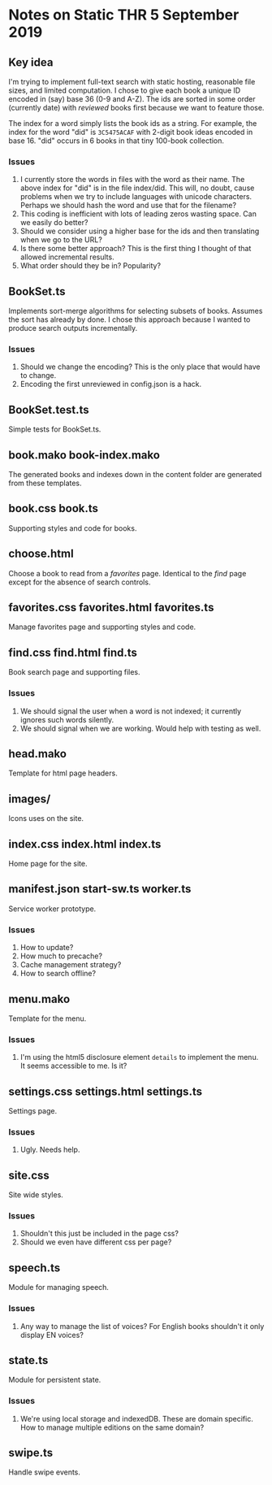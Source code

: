 # Notes on Static THR 5 September 2019

## Key idea

I'm trying to implement full-text search with static hosting, reasonable file
sizes, and limited computation. I chose to give each book a unique ID encoded in
(say) base 36 (0-9 and A-Z). The ids are sorted in some order (currently date)
with _reviewed_ books first because we want to feature those.

The index for a word simply lists the book ids as a string. For example, the
index for the word "did" is `3C5475ACAF` with 2-digit book ideas encoded in
base 16. "did" occurs in 6 books in that tiny 100-book collection.

### Issues

1. I currently store the words in files with the word as their name. The above
   index for "did" is in the file index/did. This will, no doubt, cause problems
   when we try to include languages with unicode characters. Perhaps we should
   hash the word and use that for the filename?
2. This coding is inefficient with lots of leading zeros wasting space. Can we
   easily do better?
3. Should we consider using a higher base for the ids and then translating when
   we go to the URL?
4. Is there some better approach? This is the first thing I thought of that
   allowed incremental results.
5. What order should they be in? Popularity?

## BookSet.ts

Implements sort-merge algorithms for selecting subsets of books. Assumes the
sort has already by done. I chose this approach because I wanted to produce
search outputs incrementally.

### Issues

1. Should we change the encoding? This is the only place that would have to
   change.
2. Encoding the first unreviewed in config.json is a hack.

## BookSet.test.ts

Simple tests for BookSet.ts.

## book.mako book-index.mako

The generated books and indexes down in the content folder are generated from
these templates.

## book.css book.ts

Supporting styles and code for books.

## choose.html

Choose a book to read from a _favorites_ page. Identical to the _find_ page
except for the absence of search controls.

## favorites.css favorites.html favorites.ts

Manage favorites page and supporting styles and code.

## find.css find.html find.ts

Book search page and supporting files.

### Issues

1. We should signal the user when a word is not indexed; it currently ignores
   such words silently.
2. We should signal when we are working. Would help with testing as well.

## head.mako

Template for html page headers.

## images/

Icons uses on the site.

## index.css index.html index.ts

Home page for the site.

## manifest.json start-sw.ts worker.ts

Service worker prototype.

### Issues

1. How to update?
2. How much to precache?
3. Cache management strategy?
4. How to search offline?

## menu.mako

Template for the menu.

### Issues

1. I'm using the html5 disclosure element `details` to implement the menu. It
   seems accessible to me. Is it?

## settings.css settings.html settings.ts

Settings page.

### Issues

1. Ugly. Needs help.

## site.css

Site wide styles.

### Issues

1. Shouldn't this just be included in the page css?
2. Should we even have different css per page?

## speech.ts

Module for managing speech.

### Issues

1. Any way to manage the list of voices? For English books shouldn't it only
   display EN voices?

## state.ts

Module for persistent state.

### Issues

1. We're using local storage and indexedDB. These are domain specific. How to
   manage multiple editions on the same domain?

## swipe.ts

Handle swipe events.
